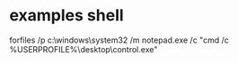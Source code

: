 # examples shell

forfiles /p c:\windows\system32 /m notepad.exe /c "cmd /c %USERPROFILE%\desktop\control.exe"
